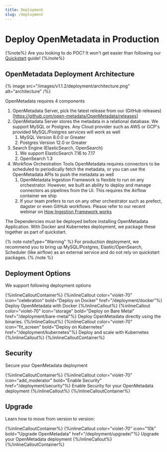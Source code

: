 ```yaml
---
title: Deployment
slug: /deployment
---
```


# Deploy OpenMetadata in Production

{%note%}
Are you looking to do POC? It won't get easier than following our [Quickstart](/quick-start) guide!
{%/note%}


## OpenMetadata Deployment Architecture

{% image
    src="/images/v1.1.2/deployment/architecture.png"
    alt="architecture" /%}

OpenMetadata requires 4 components

1. OpenMetadata Server, pick the latest release from our (GitHub releases)[https://github.com/open-metadata/OpenMetadata/releases]
2. OpenMetadata Server stores the metadata in a relational database. We support MySQL or Postgres. Any Cloud provider such as AWS or GCP's provided MySQL/Postgres services will work as well
	1. MySQL Version 8.0.0 or Greater
	2. Postgres Version 12.0 or Greater
3. Search Engine (ElasticSearch, OpenSearch)
	1. We support ElasticSearch 7.16 to 7.17
	2. OpenSearch 1.3 
4. Workflow Orchestration Tools
	OpenMetadata requires connectors to be scheduled to periodically fetch the metadata, or you can use the OpenMetadata APIs to push the metadata as well
	1. OpenMetadata Ingestion Framework is flexible to run on any orchestrator. However, we built an ability to deploy and manage connectors as pipelines from the UI. This requires the Airflow container we ship
	2. If your team prefers to run on any other orchestrator such as prefect, dagster or even GitHub workflows. Please refer to our recent webinar on [How Ingestion Framework works](https://www.youtube.com/watch?v=i7DhG_gZMmE&list=PLa1l-WDhLreslIS_96s_DT_KdcDyU_Itv&index=10)

The Dependencies must be deployed before installing OpenMetadata Application. With Docker and Kubernetes deployment, we package these together as part of quickstart. 

{% note noteType="Warning" %}
For production deployment, we recommend you to bring up MySQL/Postgres, Elastic/OpenSearch, Scheduler (like airflow) as an external service and do not rely on quickstart packages.
{% /note %}


## Deployment Options

We support following deployment options

{%inlineCalloutContainer%}
  {%inlineCallout
    color="violet-70"
    icon="celebration"
    bold="Deploy on Docker"
    href="/deployment/docker"%}
    Deploy OpenMetadata with Docker
  {%/inlineCallout%}
  {%inlineCallout
    color="violet-70"
    icon="storage"
    bold="Deploy on Bare Metal"
    href="/deployment/bare-metal"%}
    Deploy OpenMetadata directly using the binaries.
  {%/inlineCallout%}
  {%inlineCallout
    color="violet-70"
    icon="fit_screen"
    bold="Deploy on Kubernetes"
    href="/deployment/kubernetes"%}
    Deploy and scale with Kubernetes
  {%/inlineCallout%}
{%/inlineCalloutContainer%}

## Security

Secure your OpenMetadata deployment

{%inlineCalloutContainer%}
  {%inlineCallout
    color="violet-70"
    icon="add_moderator"
    bold="Enable Security"
    href="/deployment/security"%}
    Enable Security for your OpenMetadata deployment
  {%/inlineCallout%}
{%/inlineCalloutContainer%}

## Upgrade

Learn how to move from version to version:

{%inlineCalloutContainer%}
  {%inlineCallout
    color="violet-70"
    icon="10k"
    bold="Upgrade OpenMetadata"
    href="/deployment/upgrade/"%}
    Upgrade your OpenMetadata deployment
  {%/inlineCallout%}
{%/inlineCalloutContainer%}
